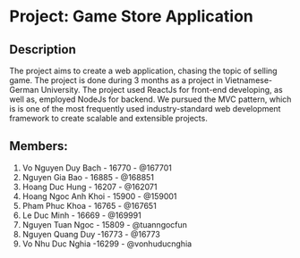 # Project: Game Store Application

## Description
The project aims to create a web application, chasing the topic of selling game. The project is done during 3 months as a project in Vietnamese-German University. The project used ReactJs for front-end developing, as well as, employed NodeJs for backend. We pursued the MVC pattern, which is is one of the most frequently used industry-standard web development framework to create scalable and extensible projects.

## Members:
 1. Vo Nguyen Duy Bach - 16770 - @167701
 2. Nguyen Gia Bao - 16885 - @168851
 3. Hoang Duc Hung - 16207 - @162071
 4. Hoang Ngoc Anh Khoi - 15900 - @159001
 5. Pham Phuc Khoa - 16765 - @167651 
 6. Le Duc Minh - 16669 - @169991
 7. Nguyen Tuan Ngoc - 15809 - @tuanngocfun
 8. Nguyen Quang Duy -16773 - @16773
 9. Vo Nhu Duc Nghia -16299 - @vonhuducnghia